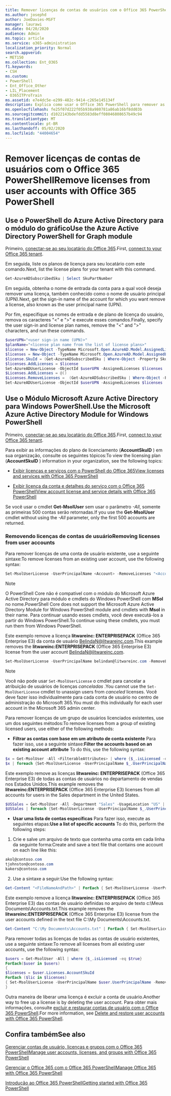 ```yaml
---
title: Remover licenças de contas de usuários com o Office 365 PowerShell
ms.author: josephd
author: JoeDavies-MSFT
manager: laurawi
ms.date: 04/20/2020
audience: Admin
ms.topic: article
ms.service: o365-administration
localization_priority: Normal
search.appverid:
- MET150
ms.collection: Ent_O365
f1.keywords:
- CSH
ms.custom:
- PowerShell
- Ent_Office_Other
- LIL_Placement
- O365ITProTrain
ms.assetid: e7e4dc5e-e299-482c-9414-c265e145134f
description: Explica como usar o Office 365 PowerShell para remover as licenças do Office 365 que foram previamente atribuídas aos usuários.
ms.openlocfilehash: fe25f07d222f05b938a980781a86ab16bf8dd03b
ms.sourcegitcommit: d1022143bdefdd5583d8eff08046808657b49c94
ms.translationtype: MT
ms.contentlocale: pt-BR
ms.lasthandoff: 05/02/2020
ms.locfileid: "44004654"
---
```

# <a name="remove-licenses-from-user-accounts-with-office-365-powershell"></a><span data-ttu-id="905eb-103">Remover licenças de contas de usuários com o Office 365 PowerShell</span><span class="sxs-lookup"><span data-stu-id="905eb-103">Remove licenses from user accounts with Office 365 PowerShell</span></span>

## <a name="use-the-azure-active-directory-powershell-for-graph-module"></a><span data-ttu-id="905eb-104">Use o PowerShell do Azure Active Directory para o módulo do gráfico</span><span class="sxs-lookup"><span data-stu-id="905eb-104">Use the Azure Active Directory PowerShell for Graph module</span></span>

<span data-ttu-id="905eb-105">Primeiro, [conectar-se ao seu locatário do Office 365](connect-to-office-365-powershell.md#connect-with-the-azure-active-directory-powershell-for-graph-module).</span><span class="sxs-lookup"><span data-stu-id="905eb-105">First, [connect to your Office 365 tenant](connect-to-office-365-powershell.md#connect-with-the-azure-active-directory-powershell-for-graph-module).</span></span>

<span data-ttu-id="905eb-106">Em seguida, liste os planos de licença para seu locatário com este comando.</span><span class="sxs-lookup"><span data-stu-id="905eb-106">Next, list the license plans for your tenant with this command.</span></span>

```powershell
Get-AzureADSubscribedSku | Select SkuPartNumber
```

<span data-ttu-id="905eb-107">Em seguida, obtenha o nome de entrada da conta para a qual você deseja remover uma licença, também conhecido como o nome de usuário principal (UPN).</span><span class="sxs-lookup"><span data-stu-id="905eb-107">Next, get the sign-in name of the account for which you want remove a license, also known as the user principal name (UPN).</span></span>

<span data-ttu-id="905eb-108">Por fim, especifique os nomes de entrada e de plano de licença do usuário, remova os caracteres "<" e ">" e execute esses comandos.</span><span class="sxs-lookup"><span data-stu-id="905eb-108">Finally, specify the user sign-in and license plan names, remove the "<" and ">" characters, and run these commands.</span></span>

```powershell
$userUPN="<user sign-in name (UPN)>"
$planName="<license plan name from the list of license plans>"
$license = New-Object -TypeName Microsoft.Open.AzureAD.Model.AssignedLicense
$licenses = New-Object -TypeName Microsoft.Open.AzureAD.Model.AssignedLicenses
$license.SkuId = (Get-AzureADSubscribedSku | Where-Object -Property SkuPartNumber -Value $planName -EQ).SkuID
$licenses.AddLicenses = $license
Set-AzureADUserLicense -ObjectId $userUPN -AssignedLicenses $licenses
$Licenses.AddLicenses = @()
$Licenses.RemoveLicenses =  (Get-AzureADSubscribedSku | Where-Object -Property SkuPartNumber -Value $planName -EQ).SkuID
Set-AzureADUserLicense -ObjectId $userUPN -AssignedLicenses $licenses
```

## <a name="use-the-microsoft-azure-active-directory-module-for-windows-powershell"></a><span data-ttu-id="905eb-109">Use o Módulo Microsoft Azure Active Directory para Windows PowerShell.</span><span class="sxs-lookup"><span data-stu-id="905eb-109">Use the Microsoft Azure Active Directory Module for Windows PowerShell</span></span>

<span data-ttu-id="905eb-110">Primeiro, [conectar-se ao seu locatário do Office 365](connect-to-office-365-powershell.md#connect-with-the-microsoft-azure-active-directory-module-for-windows-powershell).</span><span class="sxs-lookup"><span data-stu-id="905eb-110">First, [connect to your Office 365 tenant](connect-to-office-365-powershell.md#connect-with-the-microsoft-azure-active-directory-module-for-windows-powershell).</span></span>
   
<span data-ttu-id="905eb-111">Para exibir as informações do plano de licenciamento (**AccountSkuID** ) em sua organização, consulte os seguintes tópicos:</span><span class="sxs-lookup"><span data-stu-id="905eb-111">To view the licensing plan (**AccountSkuID** ) information in your organization, see the following topics:</span></span>
    
  - [<span data-ttu-id="905eb-112">Exibir licenças e serviços com o PowerShell do Office 365</span><span class="sxs-lookup"><span data-stu-id="905eb-112">View licenses and services with Office 365 PowerShell</span></span>](view-licenses-and-services-with-office-365-powershell.md)
    
  - [<span data-ttu-id="905eb-113">Exibir licença da conta e detalhes do serviço com o Office 365 PowerShell</span><span class="sxs-lookup"><span data-stu-id="905eb-113">View account license and service details with Office 365 PowerShell</span></span>](view-account-license-and-service-details-with-office-365-powershell.md)
    
<span data-ttu-id="905eb-114">Se você usar o cmdlet **Get-MsolUser** sem usar o parâmetro _-All_, somente as primeiras 500 contas serão retornadas.</span><span class="sxs-lookup"><span data-stu-id="905eb-114">If you use the **Get-MsolUser** cmdlet without using the _-All_ parameter, only the first 500 accounts are returned.</span></span>
    
### <a name="removing-licenses-from-user-accounts"></a><span data-ttu-id="905eb-115">Removendo licenças de contas de usuário</span><span class="sxs-lookup"><span data-stu-id="905eb-115">Removing licenses from user accounts</span></span>

<span data-ttu-id="905eb-116">Para remover licenças de uma conta de usuário existente, use a seguinte sintaxe:</span><span class="sxs-lookup"><span data-stu-id="905eb-116">To remove licenses from an existing user account, use the following syntax:</span></span>
  
```powershell
Set-MsolUserLicense -UserPrincipalName <Account> -RemoveLicenses "<AccountSkuId1>", "<AccountSkuId2>"...
```

>[!Note]
><span data-ttu-id="905eb-117">O PowerShell Core não é compatível com o módulo do Microsoft Azure Active Directory para módulo e cmdlets do Windows PowerShell com **MSol** no nome.</span><span class="sxs-lookup"><span data-stu-id="905eb-117">PowerShell Core does not support the Microsoft Azure Active Directory Module for Windows PowerShell module and cmdlets with **Msol** in their name.</span></span> <span data-ttu-id="905eb-118">Para continuar usando esses cmdlets, você deve executá-los a partir do Windows PowerShell.</span><span class="sxs-lookup"><span data-stu-id="905eb-118">To continue using these cmdlets, you must run them from Windows PowerShell.</span></span>
>

<span data-ttu-id="905eb-119">Este exemplo remove a licença **litwareinc: ENTERPRISEPACK** (Office 365 Enterprise E3) da conta de usuário BelindaN@litwareinc.com.</span><span class="sxs-lookup"><span data-stu-id="905eb-119">This example removes the **litwareinc:ENTERPRISEPACK** (Office 365 Enterprise E3) license from the user account BelindaN@litwareinc.com.</span></span>
  
```powershell
Set-MsolUserLicense -UserPrincipalName belindan@litwareinc.com -RemoveLicenses "litwareinc:ENTERPRISEPACK"
```

>[!Note]
><span data-ttu-id="905eb-120">Você não pode usar `Set-MsolUserLicense` o cmdlet para cancelar a atribuição de usuários de licenças *canceladas* .</span><span class="sxs-lookup"><span data-stu-id="905eb-120">You cannot use the `Set-MsolUserLicense` cmdlet to unassign users from *canceled* licenses.</span></span> <span data-ttu-id="905eb-121">Você deve fazer isso individualmente para cada conta de usuário no centro de administração do Microsoft 365.</span><span class="sxs-lookup"><span data-stu-id="905eb-121">You must do this individually for each user account in the Microsoft 365 admin center.</span></span>
>

<span data-ttu-id="905eb-122">Para remover licenças de um grupo de usuários licenciados existentes, use um dos seguintes métodos:</span><span class="sxs-lookup"><span data-stu-id="905eb-122">To remove licenses from a group of existing licensed users, use either of the following methods:</span></span>
  
- <span data-ttu-id="905eb-123">**Filtrar as contas com base em um atributo de conta existente** Para fazer isso, use a seguinte sintaxe:</span><span class="sxs-lookup"><span data-stu-id="905eb-123">**Filter the accounts based on an existing account attribute** To do this, use the following syntax:</span></span>
    
```powershell
$x = Get-MsolUser -All <FilterableAttributes> | where {$_.isLicensed -eq $true}
$x | foreach {Set-MsolUserLicense -UserPrincipalName $_.UserPrincipalName -RemoveLicenses "<AccountSkuId1>", "<AccountSkuId2>"...}
```

<span data-ttu-id="905eb-124">Este exemplo remove as licenças **litwareinc: ENTERPRISEPACK** (Office 365 Enterprise E3) de todas as contas de usuários no departamento de vendas nos Estados Unidos.</span><span class="sxs-lookup"><span data-stu-id="905eb-124">This example removes the  **litwareinc:ENTERPRISEPACK** (Office 365 Enterprise E3) licenses from all accounts for users in the Sales department in the United States.</span></span>
    
```powershell
$USSales = Get-MsolUser -All -Department "Sales" -UsageLocation "US" | where {$_.isLicensed -eq $true}
$USSales | foreach {Set-MsolUserLicense -UserPrincipalName $_.UserPrincipalName -RemoveLicenses "litwareinc:ENTERPRISEPACK"}
```

- <span data-ttu-id="905eb-125">**Usar uma lista de contas específicas** Para fazer isso, execute as seguintes etapas:</span><span class="sxs-lookup"><span data-stu-id="905eb-125">**Use a list of specific accounts** To do this, perform the following steps:</span></span>
    
1. <span data-ttu-id="905eb-126">Crie e salve um arquivo de texto que contenha uma conta em cada linha da seguinte forma:</span><span class="sxs-lookup"><span data-stu-id="905eb-126">Create and save a text file that contains one account on each line like this:</span></span>
    
  ```powershell
akol@contoso.com
tjohnston@contoso.com
kakers@contoso.com
  ```

2. <span data-ttu-id="905eb-127">Use a sintaxe a seguir:</span><span class="sxs-lookup"><span data-stu-id="905eb-127">Use the following syntax:</span></span>
    
  ```powershell
  Get-Content "<FileNameAndPath>" | ForEach { Set-MsolUserLicense -UserPrincipalName $_ -RemoveLicenses "<AccountSkuId1>", "<AccountSkuId2>"... }
  ```

<span data-ttu-id="905eb-128">Este exemplo remove a licença **litwareinc: ENTERPRISEPACK** (Office 365 Enterprise E3) das contas de usuário definidas no arquivo de texto c:\Meus Documents\Accounts.txt.</span><span class="sxs-lookup"><span data-stu-id="905eb-128">This example removes the **litwareinc:ENTERPRISEPACK** (Office 365 Enterprise E3) license from the user accounts defined in the text file C:\My Documents\Accounts.txt.</span></span>
    
  ```powershell
  Get-Content "C:\My Documents\Accounts.txt" | ForEach { Set-MsolUserLicense -UserPrincipalName $_ -RemoveLicenses "litwareinc:ENTERPRISEPACK" }
  ```

<span data-ttu-id="905eb-129">Para remover todas as licenças de todas as contas de usuário existentes, use a seguinte sintaxe:</span><span class="sxs-lookup"><span data-stu-id="905eb-129">To remove all licenses from all existing user accounts, use the following syntax:</span></span>
  
```powershell
$users = Get-MsolUser -All | where {$_.isLicensed -eq $true}
ForEach($user in $users)
{
$licenses = $user.Licenses.AccountSkuId
ForEach ($lic in $licenses)
{ Set-MsolUserLicense -UserPrincipalName $user.UserPrincipalName -RemoveLicenses $lic }
}
```

<span data-ttu-id="905eb-130">Outra maneira de liberar uma licença é excluir a conta de usuário.</span><span class="sxs-lookup"><span data-stu-id="905eb-130">Another way to free up a license is by deleting the user account.</span></span> <span data-ttu-id="905eb-131">Para obter mais informações, consulte [excluir e restaurar contas de usuário com o Office 365 PowerShell](delete-and-restore-user-accounts-with-office-365-powershell.md).</span><span class="sxs-lookup"><span data-stu-id="905eb-131">For more information, see [Delete and restore user accounts with Office 365 PowerShell](delete-and-restore-user-accounts-with-office-365-powershell.md).</span></span>
  
## <a name="see-also"></a><span data-ttu-id="905eb-132">Confira também</span><span class="sxs-lookup"><span data-stu-id="905eb-132">See also</span></span>

[<span data-ttu-id="905eb-133">Gerenciar contas de usuário, licenças e grupos com o Office 365 PowerShell</span><span class="sxs-lookup"><span data-stu-id="905eb-133">Manage user accounts, licenses, and groups with Office 365 PowerShell</span></span>](manage-user-accounts-and-licenses-with-office-365-powershell.md)
  
[<span data-ttu-id="905eb-134">Gerenciar o Office 365 com o Office 365 PowerShell</span><span class="sxs-lookup"><span data-stu-id="905eb-134">Manage Office 365 with Office 365 PowerShell</span></span>](manage-office-365-with-office-365-powershell.md)
  
[<span data-ttu-id="905eb-135">Introdução ao Office 365 PowerShell</span><span class="sxs-lookup"><span data-stu-id="905eb-135">Getting started with Office 365 PowerShell</span></span>](getting-started-with-office-365-powershell.md)

